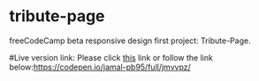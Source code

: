 # tribute-page
freeCodeCamp beta responsive design first project: Tribute-Page.

#Live version link:
Please click [this](https://codepen.io/jamal-pb95/full/jmvvpz/) link or follow the link below:https://codepen.io/jamal-pb95/full/jmvvpz/
